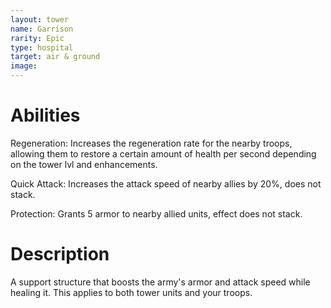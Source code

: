 ```yaml
---
layout: tower
name: Garrison
rarity: Epic
type: hospital
target: air & ground
image:
---
```


# Abilities

Regeneration: Increases the regeneration rate for the nearby troops, allowing them to restore a certain amount of health per second depending on the tower lvl and enhancements.

Quick Attack: Increases the attack speed of nearby allies by 20%, does not stack.

Protection: Grants 5 armor to nearby allied units, effect does not stack.

# Description

A support structure that boosts the army's armor and attack speed while healing it. This applies to both tower units and your troops.

